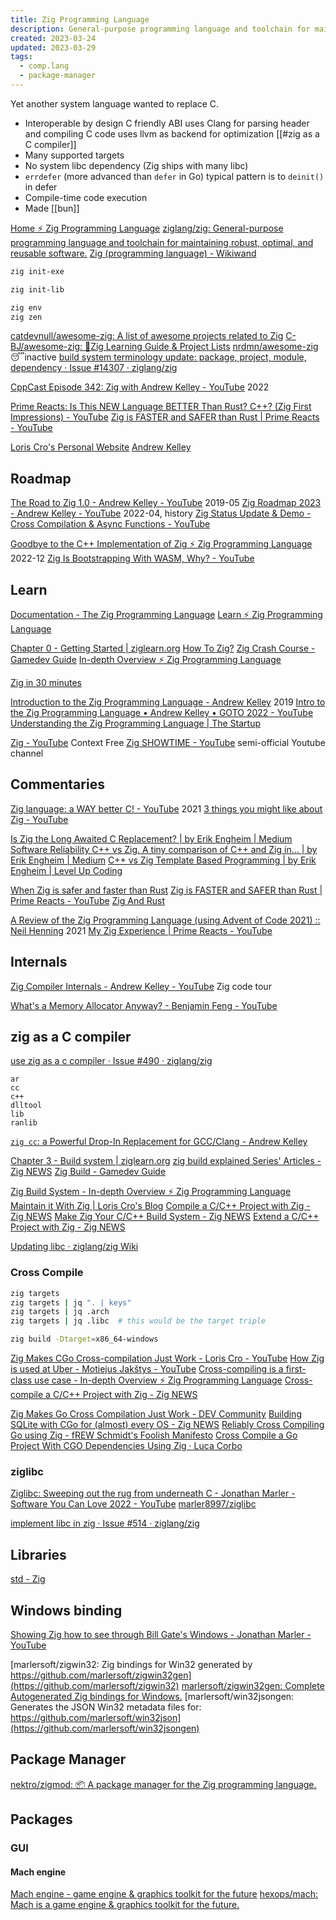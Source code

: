 ```yaml
---
title: Zig Programming Language
description: General-purpose programming language and toolchain for maintaining robust, optimal, and reusable software.
created: 2023-03-24
updated: 2023-03-29
tags:
  - comp.lang
  - package-manager
---
```


Yet another system language wanted to replace C.

- Interoperable by design
  C friendly ABI
  uses Clang for parsing header and compiling C code
  uses llvm as backend for optimization
  [[#zig as a C compiler]]
- Many supported targets
- No system libc dependency (Zig ships with many libc)
- `errdefer` (more advanced than `defer` in Go)
  typical pattern is to `deinit()` in defer
- Compile-time code execution
- Made [[bun]]

[Home ⚡ Zig Programming Language](https://ziglang.org/)
[ziglang/zig: General-purpose programming language and toolchain for maintaining robust, optimal, and reusable software.](https://github.com/ziglang/zig)
[Zig (programming language) - Wikiwand](<https://www.wikiwand.com/en/Zig_(programming_language)>)

```sh
zig init-exe

zig init-lib

zig env
zig zen
```

[catdevnull/awesome-zig: A list of awesome projects related to Zig](https://github.com/catdevnull/awesome-zig)
[C-BJ/awesome-zig: 📜Zig Learning Guide & Project Lists](https://github.com/C-BJ/awesome-zig)
[nrdmn/awesome-zig](https://github.com/nrdmn/awesome-zig) 😴inactive
[build system terminology update: package, project, module, dependency · Issue #14307 · ziglang/zig](https://github.com/ziglang/zig/issues/14307)

[CppCast Episode 342: Zig with Andrew Kelley - YouTube](https://www.youtube.com/watch?v=AdP6seB4sp4) 2022

[Prime Reacts: Is This NEW Language BETTER Than Rust? C++? (Zig First Impressions) - YouTube](https://www.youtube.com/watch?v=alp_Sx5qhn0)
[Zig is FASTER and SAFER than Rust | Prime Reacts - YouTube](https://www.youtube.com/watch?v=CbQVR4v5PZw)

[Loris Cro's Personal Website](https://kristoff.it/)
[Andrew Kelley](https://andrewkelley.me/)

## Roadmap

[The Road to Zig 1.0 - Andrew Kelley - YouTube](https://www.youtube.com/watch?v=Gv2I7qTux7g) 2019-05
[Zig Roadmap 2023 - Andrew Kelley - YouTube](https://www.youtube.com/watch?v=AqDdWEiSwMM) 2022-04, history
[Zig Status Update & Demo - Cross Compilation & Async Functions - YouTube](https://www.youtube.com/watch?v=1U7Yy2XgcrE)

[Goodbye to the C++ Implementation of Zig ⚡ Zig Programming Language](https://ziglang.org/news/goodbye-cpp/) 2022-12
[Zig Is Bootstrapping With WASM, Why? - YouTube](https://www.youtube.com/watch?v=MCfD7aIl-_E)

## Learn

[Documentation - The Zig Programming Language](https://ziglang.org/documentation/master/)
[Learn ⚡ Zig Programming Language](https://ziglang.org/learn/)

[Chapter 0 - Getting Started | ziglearn.org](https://ziglearn.org/)
[How To Zig?](https://www.nmichaels.org/zig/)
[Zig Crash Course - Gamedev Guide](https://ikrima.dev/dev-notes/zig/zig-crash-course/)
[In-depth Overview ⚡ Zig Programming Language](https://ziglang.org/learn/overview/)

[Zig in 30 minutes](https://gist.github.com/ityonemo/769532c2017ed9143f3571e5ac104e50)

[Introduction to the Zig Programming Language - Andrew Kelley](http://andrewkelley.me/post/intro-to-zig.html) 2019
[Intro to the Zig Programming Language • Andrew Kelley • GOTO 2022 - YouTube](https://www.youtube.com/watch?v=YXrb-DqsBNU)
[Understanding the Zig Programming Language | The Startup](https://medium.com/swlh/zig-the-introduction-dcd173a86975)

[Zig - YouTube](https://www.youtube.com/playlist?list=PLkj9QI818ttdeWrktvY4iQ2rhm0ku3Uqb) Context Free
[Zig SHOWTIME - YouTube](https://www.youtube.com/@ZigSHOWTIME) semi-official Youtube channel

## Commentaries

[Zig language: a WAY better C! - YouTube](https://www.youtube.com/watch?v=J6ZxxnSp_fY) 2021
[3 things you might like about Zig - YouTube](https://www.youtube.com/watch?v=3DxjZmLBizI)

[Is Zig the Long Awaited C Replacement? | by Erik Engheim | Medium](https://erik-engheim.medium.com/is-zig-the-long-awaited-c-replacement-c8eeace1e692)
[Software Reliability C++ vs Zig. A tiny comparison of C++ and Zig in… | by Erik Engheim | Medium](https://erik-engheim.medium.com/software-reliability-c-vs-zig-dbb2d0005b9c)
[C++ vs Zig Template Based Programming | by Erik Engheim | Level Up Coding](https://levelup.gitconnected.com/c-vs-zig-template-based-programming-d3e248885aa)

[When Zig is safer and faster than Rust](https://zackoverflow.dev/writing/unsafe-rust-vs-zig/)
[Zig is FASTER and SAFER than Rust | Prime Reacts - YouTube](https://www.youtube.com/watch?v=CbQVR4v5PZw)
[Zig And Rust](https://matklad.github.io/2023/03/26/zig-and-rust.html)

[A Review of the Zig Programming Language (using Advent of Code 2021) :: Neil Henning](https://www.neilhenning.dev/posts/2021-aoc-zig/) 2021
[My Zig Experience | Prime Reacts - YouTube](https://www.youtube.com/watch?v=SBe8DgBCjTc)

## Internals

[Zig Compiler Internals - Andrew Kelley - YouTube](https://www.youtube.com/watch?v=8MbREuiLQrM) Zig code tour

[What's a Memory Allocator Anyway? - Benjamin Feng - YouTube](https://www.youtube.com/watch?v=vHWiDx_l4V0)

## zig as a C compiler

[use zig as a c compiler · Issue #490 · ziglang/zig](https://github.com/ziglang/zig/issues/490)

```
ar
cc
c++
dlltool
lib
ranlib
```

[`zig cc`: a Powerful Drop-In Replacement for GCC/Clang - Andrew Kelley](https://andrewkelley.me/post/zig-cc-powerful-drop-in-replacement-gcc-clang.html)

[Chapter 3 - Build system | ziglearn.org](https://ziglearn.org/chapter-3/)
[zig build explained Series' Articles - Zig NEWS](https://zig.news/xq/series/2)
[Zig Build - Gamedev Guide](https://ikrima.dev/dev-notes/zig/zig-build/)

[Zig Build System - In-depth Overview ⚡ Zig Programming Language](https://ziglang.org/learn/overview/#zig-build-system)
[Maintain it With Zig | Loris Cro's Blog](https://kristoff.it/blog/maintain-it-with-zig/)
[Compile a C/C++ Project with Zig - Zig NEWS](https://zig.news/kristoff/compile-a-c-c-project-with-zig-368j)
[Make Zig Your C/C++ Build System - Zig NEWS](https://zig.news/kristoff/make-zig-your-c-c-build-system-28g5)
[Extend a C/C++ Project with Zig - Zig NEWS](https://zig.news/kristoff/extend-a-c-c-project-with-zig-55di)

[Updating libc · ziglang/zig Wiki](https://github.com/ziglang/zig/wiki/Updating-libc)

### Cross Compile

```sh
zig targets
zig targets | jq ". | keys"
zig targets | jq .arch
zig targets | jq .libc  # this would be the target triple

zig build -Dtarget=x86_64-windows
```

[Zig Makes CGo Cross-compilation Just Work - Loris Cro - YouTube](https://www.youtube.com/watch?v=nBLFMwoDDaY)
[How Zig is used at Uber - Motiejus Jakštys - YouTube](https://www.youtube.com/watch?v=SCj2J3HcEfc)
[Cross-compiling is a first-class use case - In-depth Overview ⚡ Zig Programming Language](https://ziglang.org/learn/overview/#cross-compiling-is-a-first-class-use-case)
[Cross-compile a C/C++ Project with Zig - Zig NEWS](https://zig.news/kristoff/cross-compile-a-c-c-project-with-zig-3599)

[Zig Makes Go Cross Compilation Just Work - DEV Community](https://dev.to/kristoff/zig-makes-go-cross-compilation-just-work-29ho)
[Building SQLite with CGo for (almost) every OS - Zig NEWS](https://zig.news/kristoff/building-sqlite-with-cgo-for-every-os-4cic)
[Reliably Cross Compiling Go using Zig - fREW Schmidt's Foolish Manifesto](https://blog.afoolishmanifesto.com/posts/golang-zig-cross-compilation/)
[Cross Compile a Go Project With CGO Dependencies Using Zig · Luca Corbo](https://lucor.dev/post/cross-compile-golang-fyne-project-using-zig/)

### ziglibc

[Ziglibc: Sweeping out the rug from underneath C - Jonathan Marler - Software You Can Love 2022 - YouTube](https://www.youtube.com/watch?v=1N85yU6RMcY)
[marler8997/ziglibc](https://github.com/marler8997/ziglibc)

[implement libc in zig · Issue #514 · ziglang/zig](https://github.com/ziglang/zig/issues/514)

## Libraries

[std - Zig](https://ziglang.org/documentation/master/std/)

## Windows binding

[Showing Zig how to see through Bill Gate's Windows - Jonathan Marler - YouTube](https://www.youtube.com/watch?v=HsnWZxrf5VE)

[marlersoft/zigwin32: Zig bindings for Win32 generated by https://github.com/marlersoft/zigwin32gen](https://github.com/marlersoft/zigwin32)
[marlersoft/zigwin32gen: Complete Autogenerated Zig bindings for Windows.](https://github.com/marlersoft/zigwin32gen)
[marlersoft/win32jsongen: Generates the JSON Win32 metadata files for: https://github.com/marlersoft/win32json](https://github.com/marlersoft/win32jsongen)

## Package Manager

[nektro/zigmod: 📦 A package manager for the Zig programming language.](https://github.com/nektro/zigmod)

## Packages

### GUI

#### Mach engine

[Mach engine - game engine & graphics toolkit for the future](https://machengine.org/)
[hexops/mach: Mach is a game engine & graphics toolkit for the future.](https://github.com/hexops/mach)
